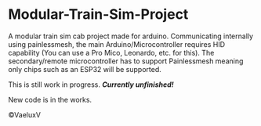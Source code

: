 # Modular-Train-Sim-Project
A modular train sim cab project made for arduino. Communicating internally using painlessmesh, the main Arduino/Microcontroller requires HID capability (You can use a Pro Mico, Leonardo, etc. for this). The secondary/remote microcontroller has to support Painlessmesh meaning only chips such as an ESP32 will be supported. 

<p>This is still work in progress. <i><b>Currently unfinished!</b></i></p>

<p>New code is in the works.</p>

<!-- <p xmlns:cc="http://creativecommons.org/ns#" >This work is licensed under <a href="https://creativecommons.org/licenses/by-nc-sa/4.0/?ref=chooser-v1" target="_blank" rel="license noopener noreferrer" style="display:inline-block;">Creative Commons Attribution-NonCommercial-ShareAlike 4.0 International <img style="height:22px!important;margin-left:3px;vertical-align:text-bottom;" src="https://mirrors.creativecommons.org/presskit/icons/cc.svg?ref=chooser-v1" alt=""><img style="height:22px!important;margin-left:3px;vertical-align:text-bottom;" src="https://mirrors.creativecommons.org/presskit/icons/by.svg?ref=chooser-v1" alt=""><img style="height:22px!important;margin-left:3px;vertical-align:text-bottom;" src="https://mirrors.creativecommons.org/presskit/icons/nc.svg?ref=chooser-v1" alt=""><img style="height:22px!important;margin-left:3px;vertical-align:text-bottom;" src="https://mirrors.creativecommons.org/presskit/icons/sa.svg?ref=chooser-v1" alt=""></a></p> --> 

<p>©VaeluxV</p>
